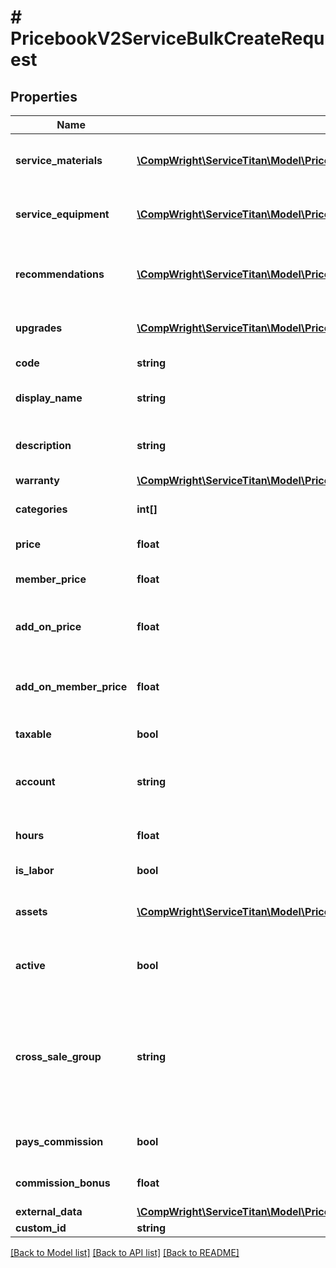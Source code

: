 # # PricebookV2ServiceBulkCreateRequest

## Properties

Name | Type | Description | Notes
------------ | ------------- | ------------- | -------------
**service_materials** | [**\CompWright\ServiceTitan\Model\PricebookV2SkuLinkBulkCreateRequest[]**](PricebookV2SkuLinkBulkCreateRequest.md) | Array of materials linked to the service | [optional]
**service_equipment** | [**\CompWright\ServiceTitan\Model\PricebookV2SkuLinkBulkCreateRequest[]**](PricebookV2SkuLinkBulkCreateRequest.md) | Array of equipment linked to the service | [optional]
**recommendations** | [**\CompWright\ServiceTitan\Model\PricebookV2ServiceRecommendationBulkCreateRequest[]**](PricebookV2ServiceRecommendationBulkCreateRequest.md) | Recommended services and materials to include with this SKU | [optional]
**upgrades** | [**\CompWright\ServiceTitan\Model\PricebookV2SkuUpgradeBulkCreateRequest[]**](PricebookV2SkuUpgradeBulkCreateRequest.md) | Upgrades that can be sold for this SKU | [optional]
**code** | **string** | Code for the SKU |
**display_name** | **string** | Name that displays with the SKU | [optional]
**description** | **string** | Description on the SKU that is displayed with the item |
**warranty** | [**\CompWright\ServiceTitan\Model\PricebookV2ServiceBulkCreateRequestWarranty**](PricebookV2ServiceBulkCreateRequestWarranty.md) |  | [optional]
**categories** | **int[]** | Categories that this SKU belongs to | [optional]
**price** | **float** | Price of this SKU sold | [optional]
**member_price** | **float** | The price if the item is sold to a member | [optional]
**add_on_price** | **float** | The price of the SKU is sold as an add-on item | [optional]
**add_on_member_price** | **float** | The price if the SKU is sold to a member as an add-on item | [optional]
**taxable** | **bool** | Is this SKU taxable | [optional]
**account** | **string** | The accounting account assigned to this SKU | [optional]
**hours** | **float** | Hours needed to complete this service | [optional]
**is_labor** | **bool** | Is a labor service | [optional]
**assets** | [**\CompWright\ServiceTitan\Model\PricebookV2SkuAssetRequest[]**](PricebookV2SkuAssetRequest.md) | Images, videos or PDFs attached to SKU | [optional]
**active** | **bool** | Active shows if the SKU is active or inactive | [optional]
**cross_sale_group** | **string** | A grouping of similar items that you&#39;ll then be able to track as a separate columns on the Technical Performance Board. | [optional]
**pays_commission** | **bool** | True if this task pays commission | [optional]
**commission_bonus** | **float** | Flat rate bonus paid for this task | [optional]
**external_data** | [**\CompWright\ServiceTitan\Model\PricebookV2DiscountAndFeesCreateRequestExternalData**](PricebookV2DiscountAndFeesCreateRequestExternalData.md) |  | [optional]
**custom_id** | **string** |  | [optional]

[[Back to Model list]](../../README.md#models) [[Back to API list]](../../README.md#endpoints) [[Back to README]](../../README.md)
